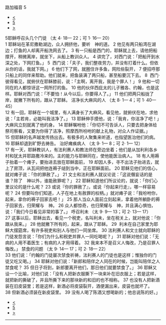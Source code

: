 ﻿





 路加福音 5




* [<](bible/LUK04.md)
* [5](bible/LUK.md)
* [>](bible/LUK06.md)



 
5耶稣呼召头几个门徒 （太
4·
18—
22；可
1·
16—
20）  
1 耶稣站在革尼撒勒湖边，众人拥挤他，要听　神的道。 
2 他见有两只船湾在湖边；打鱼的人却离开船洗网去了。 
3 有一只船是西门的，耶稣就上去，请他把船撑开，稍微离岸，就坐下，从船上教训众人。 
4 讲完了，对西门说：「把船开到水深之处，下网打鱼。」 
5  西门说：「夫子，我们整夜劳力，并没有打着什么。但依从你的话，我就下网。」 
6 他们下了网，就圈住许多鱼，网险些裂开， 
7 便招呼那只船上的同伴来帮助。他们就来，把鱼装满了两只船，甚至船要沉下去。 
8  西门·彼得看见，就俯伏在耶稣膝前，说：「主啊，离开我，我是个罪人！」 
9 他和一切同在的人都惊讶这一网所打的鱼。 
10 他的伙伴西庇太的儿子雅各、约翰，也是这样。耶稣对西门说：「不要怕！从今以后，你要得人了。」 
11 他们把两只船拢了岸，就撇下所有的，跟从了耶稣。 洁净长大麻风的人 （太
8·
1—
4；可
1·
40—
45）  
12 有一回，耶稣在一个城里，有人满身长了大麻风，看见他，就俯伏在地，求他说：「主若肯，必能叫我洁净了。」 
13 耶稣伸手摸他，说：「我肯，你洁净了吧！」大麻风立刻就离了他的身。 
14 耶稣嘱咐他：「你切不可告诉人，只要去把身体给祭司察看，又要为你得了洁净，照摩西所吩咐的献上礼物，对众人作证据。」 
15 但耶稣的名声越发传扬出去。有极多的人聚集来听道，也指望医治他们的病。 
16 耶稣却退到旷野去祷告。 治好瘫痪病人 （太
9·
1—
8；可
2·
1—
12）  
17 有一天，耶稣教训人，有法利赛人和教法师在旁边坐着；他们是从加利利各乡村和犹太并耶路撒冷来的。主的能力与耶稣同在，使他能医治病人。 
18 有人用褥子抬着一个瘫子，要抬进去放在耶稣面前， 
19 却因人多，寻不出法子抬进去，就上了房顶，从瓦间把他连褥子缒到当中，正在耶稣面前。 
20 耶稣见他们的信心，就对瘫子说：「你的罪赦了。」 
21 文士和法利赛人就议论说：「这说僭妄话的是谁？除了　神以外，谁能赦罪呢？」 
22 耶稣知道他们所议论的，就说：「你们心里议论的是什么呢？ 
23 或说『你的罪赦了』，或说『你起来行走』，哪一样容易呢？ 
24 但要叫你们知道，人子在地上有赦罪的权柄。」就对瘫子说：「我吩咐你，起来，拿你的褥子回家去吧！」 
25 那人当众人面前立刻起来，拿着他所躺卧的褥子回家去，归荣耀与　神。 
26 众人都惊奇，也归荣耀与　神，并且满心惧怕，说：「我们今日看见非常的事了。」 呼召利未 （太
9·
9—
13；可
2·
13—
17）  
27 这事以后，耶稣出去，看见一个税吏，名叫利未，坐在税关上，就对他说：「你跟从我来。」 
28 他就撇下所有的，起来，跟从了耶稣。 
29  利未在自己家里为耶稣大摆筵席，有许多税吏和别人与他们一同坐席。 
30 法利赛人和文士就向耶稣的门徒发怨言说：「你们为什么和税吏并罪人一同吃喝呢？」 
31 耶稣对他们说：「无病的人用不着医生；有病的人才用得着。 
32 我来本不是召义人悔改，乃是召罪人悔改。」 禁食的问题 （太
9·
14—
17；可
2·
18—
22）  
33 他们说：「约翰的门徒屡次禁食祈祷，法利赛人的门徒也是这样；惟独你的门徒又吃又喝。」 
34 耶稣对他们说：「新郎和陪伴之人同在的时候，岂能叫陪伴之人禁食呢？ 
35 但日子将到，新郎要离开他们，那日他们就要禁食了。」 
36 耶稣又设一个比喻，对他们说：「没有人把新衣服撕下一块来补在旧衣服上；若是这样，就把新的撕破了，并且所撕下来的那块新的和旧的也不相称。 
37 也没有人把新酒装在旧皮袋里；若是这样，新酒必将皮袋裂开，酒便漏出来，皮袋也就坏了。 
38 但新酒必须装在新皮袋里。 
39 没有人喝了陈酒又想喝新的；他总说陈的好。」 
* [<](bible/LUK04.md)
* [5](bible/LUK.md)
* [>](bible/LUK06.md)





---









